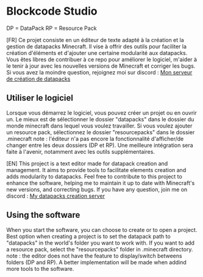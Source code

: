 # Blockcode Studio
DP = DataPack
RP = Resource Pack

[FR]
Ce projet consiste en un éditeur de texte adapté à la création et la gestion de datapacks Minecraft. Il vise à offrir des outils pour faciliter la création d'éléments et d'ajouter une certaine modularité aux datapacks.
Vous êtes libres de contribuer à ce repo pour améliorer le logiciel, m'aider à le tenir à jour avec les nouvelles versions de Minecraft et corriger les bugs.
Si vous avez la moindre question, rejoignez moi sur discord : [Mon serveur de création de datapacks](https://discord.gg/uydHD8mNqb)

## Utiliser le logiciel
Lorsque vous démarrez le logiciel, vous pouvez créer un projet ou en ouvrir un. Le mieux est de sélectionner le dossier "datapacks" dans le dossier du monde minecraft dans lequel vous voulez travailler. Si vous voulez ajouter un resource pack, sélectionnez le dossier "resourcepacks" dans le dossier .minecraft
note : l'éditeur n'a pas encore la fonctionnalité d'afficher/de changer entre les deux dossiers (DP et RP). Une meilleure intégration sera faite à l'avenir, notamment avec les outils supplémentaires.

[EN]
This project is a text editor made for datapack creation and management. It aims to provide tools to facilitate elements creation and adds modularity to datapacks.
Feel free to contribute to this project to enhance the software, helping me to maintain it up to date with Minecraft's new versions, and correcting bugs.
If you have any question, join me on discord : [My datapacks creation server](https://discord.gg/uydHD8mNqb)

## Using the software
When you start the software, you can choose to create or to open a project. Best option when creating a project is to set the datapack path to "datapacks" in the world's folder you want to work with. If you want to add a resource pack, select the "resourcepacks" folder in .minecraft directory.
note : the editor does not have the feature to display/switch betweens folders (DP and RP). A better implementation will be made when addind more tools to the software.
